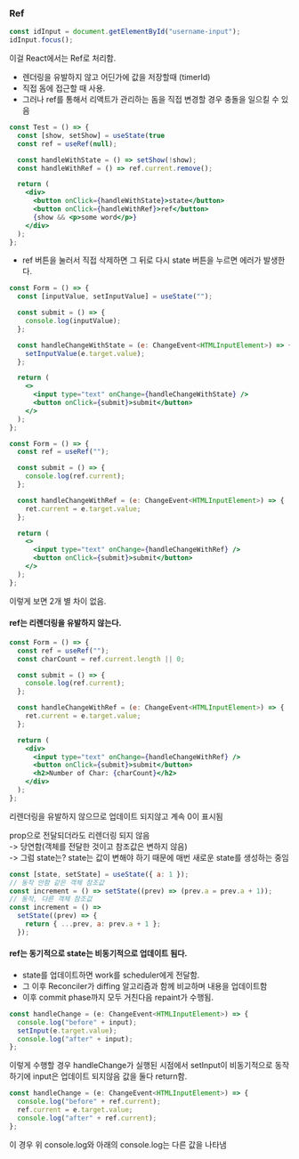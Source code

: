 ### Ref

```js
const idInput = document.getElementById("username-input");
idInput.focus();
```

이걸 React에서는 Ref로 처리함.

- 렌더링을 유발하지 않고 어딘가에 값을 저장할때 (timerId)
- 직접 돔에 접근할 때 사용.
- 그러나 ref를 통해서 리액트가 관리하는 돔을 직접 변경할 경우 충돌을 일으킬 수 있음

```jsx
const Test = () => {
  const [show, setShow] = useState(true
  const ref = useRef(null);

  const handleWithState = () => setShow(!show);
  const handleWithRef = () => ref.current.remove();

  return (
    <div>
      <button onClick={handleWithState}>state</button>
      <button onClick={handleWithRef}>ref</button>
      {show && <p>some word</p>}
    </div>
  );
};
```

- ref 버튼을 눌러서 직접 삭제하면 그 뒤로 다시 state 버튼을 누르면 에러가 발생한다.

```jsx
const Form = () => {
  const [inputValue, setInputValue] = useState("");

  const submit = () => {
    console.log(inputValue);
  };

  const handleChangeWithState = (e: ChangeEvent<HTMLInputElement>) => {
    setInputValue(e.target.value);
  };

  return (
    <>
      <input type="text" onChange={handleChangeWithState} />
      <button onClick={submit}>submit</button>
    </>
  );
};
```

```jsx
const Form = () => {
  const ref = useRef("");

  const submit = () => {
    console.log(ref.current);
  };

  const handleChangeWithRef = (e: ChangeEvent<HTMLInputElement>) => {
    ret.current = e.target.value;
  };

  return (
    <>
      <input type="text" onChange={handleChangeWithRef} />
      <button onClick={submit}>submit</button>
    </>
  );
};
```

이렇게 보면 2개 별 차이 없음.

#### ref는 리렌더링을 유발하지 않는다.

```jsx
const Form = () => {
  const ref = useRef("");
  const charCount = ref.current.length || 0;

  const submit = () => {
    console.log(ref.current);
  };

  const handleChangeWithRef = (e: ChangeEvent<HTMLInputElement>) => {
    ret.current = e.target.value;
  };

  return (
    <div>
      <input type="text" onChange={handleChangeWithRef} />
      <button onClick={submit}>submit</button>
      <h2>Number of Char: {charCount}</h2>
    </div>
  );
};
```

리렌더링을 유발하지 않으므로 업데이트 되지않고 계속 0이 표시됨

prop으로 전달되더라도 리렌더링 되지 않음 <br />
-> 당연함(객체를 전달한 것이고 참조값은 변하지 않음) <br />
-> 그럼 state는? state는 값이 변해야 하기 때문에 매번 새로운 state를 생성하는 중임

```js
const [state, setState] = useState({ a: 1 });
// 동작 안함 같은 객체 참조값
const increment = () => setState((prev) => (prev.a = prev.a + 1));
// 동작, 다른 객체 참조값
const increment = () =>
  setState((prev) => {
    return { ...prev, a: prev.a + 1 };
  });
```

#### ref는 동기적으로 state는 비동기적으로 업데이트 됨다.

- state를 업데이트하면 work를 scheduler에게 전달함.
- 그 이후 Reconciler가 diffing 알고리즘과 함께 비교하며 내용을 업데이트함
- 이후 commit phase까지 모두 거친다음 repaint가 수행됨.

```js
const handleChange = (e: ChangeEvent<HTMLInputElement>) => {
  console.log("before" + input);
  setInput(e.target.value);
  console.log("after" + input);
};
```

이렇게 수행할 경우 handleChange가 실행된 시점에서 setInput이 비동기적으로 동작하기에 input은 업데이트 되지않음 값을 둘다 return함.

```js
const handleChange = (e: ChangeEvent<HTMLInputElement>) => {
  console.log("before" + ref.current);
  ref.current = e.target.value;
  console.log("after" + ref.current);
};
```

이 경우 위 console.log와 아래의 console.log는 다른 값을 나타냄
